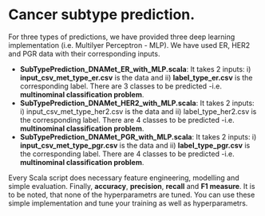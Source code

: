 # Cancer subtype prediction. 
For three types of predictions, we have provided three deep learning implementation (i.e. Multilyer Perceptron - MLP). We have used ER, HER2 and PGR data with their corresponding inputs. 
	
  - **SubTypePrediction_DNAMet_ER_with_MLP.scala**: It takes 2 inputs: i) **input_csv_met_type_er.csv** is the data and ii) **label_type_er.csv** is the corresponding label. There are 3 classes to be predicted -i.e. **multinominal classification problem**. 
 - **SubTypePrediction_DNAMet_HER2_with_MLP.scala**: It takes 2 inputs: i) input_csv_met_type_her2.csv is the data and ii) label_type_her2.csv is the corresponding label. There are 4 classes to be predicted -i.e. **multinominal classification problem**. 
- **SubTypePrediction_DNAMet_PGR_with_MLP.scala**: It takes 2 inputs: i) **input_csv_met_type_pgr.csv** is the data and ii) **label_type_pgr.csv** is the corresponding label. There are 4 classes to be predicted -i.e. **multinominal classification problem**.
  
Every Scala script does necessary feature engineering, modelling and simple evaluation. Finally, **accuracy**, **precision**, **recall** and **F1 measure**. It is to be noted, that none of the hyperparametrs are tuned. You can use these simple implementation and tune your training as well as hyperparametrs.  
